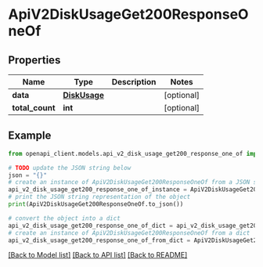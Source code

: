 # ApiV2DiskUsageGet200ResponseOneOf


## Properties

Name | Type | Description | Notes
------------ | ------------- | ------------- | -------------
**data** | [**DiskUsage**](DiskUsage.md) |  | [optional] 
**total_count** | **int** |  | [optional] 

## Example

```python
from openapi_client.models.api_v2_disk_usage_get200_response_one_of import ApiV2DiskUsageGet200ResponseOneOf

# TODO update the JSON string below
json = "{}"
# create an instance of ApiV2DiskUsageGet200ResponseOneOf from a JSON string
api_v2_disk_usage_get200_response_one_of_instance = ApiV2DiskUsageGet200ResponseOneOf.from_json(json)
# print the JSON string representation of the object
print(ApiV2DiskUsageGet200ResponseOneOf.to_json())

# convert the object into a dict
api_v2_disk_usage_get200_response_one_of_dict = api_v2_disk_usage_get200_response_one_of_instance.to_dict()
# create an instance of ApiV2DiskUsageGet200ResponseOneOf from a dict
api_v2_disk_usage_get200_response_one_of_from_dict = ApiV2DiskUsageGet200ResponseOneOf.from_dict(api_v2_disk_usage_get200_response_one_of_dict)
```
[[Back to Model list]](../README.md#documentation-for-models) [[Back to API list]](../README.md#documentation-for-api-endpoints) [[Back to README]](../README.md)


